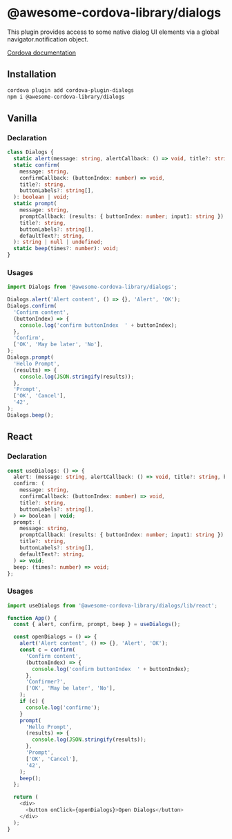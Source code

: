 # @awesome-cordova-library/dialogs

This plugin provides access to some native dialog UI elements via a global navigator.notification object.

[Cordova documentation](https://cordova.apache.org/docs/en/11.x/reference/cordova-plugin-dialogs/index.html)

## Installation

```sh
cordova plugin add cordova-plugin-dialogs
npm i @awesome-cordova-library/dialogs
```

## Vanilla

### Declaration

```typescript
class Dialogs {
  static alert(message: string, alertCallback: () => void, title?: string, buttonName?: string): void;
  static confirm(
    message: string,
    confirmCallback: (buttonIndex: number) => void,
    title?: string,
    buttonLabels?: string[],
  ): boolean | void;
  static prompt(
    message: string,
    promptCallback: (results: { buttonIndex: number; input1: string }) => void,
    title?: string,
    buttonLabels?: string[],
    defaultText?: string,
  ): string | null | undefined;
  static beep(times?: number): void;
}
```

### Usages

```typescript
import Dialogs from '@awesome-cordova-library/dialogs';

Dialogs.alert('Alert content', () => {}, 'Alert', 'OK');
Dialogs.confirm(
  'Confirm content',
  (buttonIndex) => {
    console.log('confirm buttonIndex  ' + buttonIndex);
  },
  'Confirm',
  ['OK', 'May be later', 'No'],
);
Dialogs.prompt(
  'Hello Prompt',
  (results) => {
    console.log(JSON.stringify(results));
  },
  'Prompt',
  ['OK', 'Cancel'],
  '42',
);
Dialogs.beep();
```

## React

### Declaration

```typescript
const useDialogs: () => {
  alert: (message: string, alertCallback: () => void, title?: string, buttonName?: string) => void;
  confirm: (
    message: string,
    confirmCallback: (buttonIndex: number) => void,
    title?: string,
    buttonLabels?: string[],
  ) => boolean | void;
  prompt: (
    message: string,
    promptCallback: (results: { buttonIndex: number; input1: string }) => void,
    title?: string,
    buttonLabels?: string[],
    defaultText?: string,
  ) => void;
  beep: (times?: number) => void;
};
```

### Usages

```typescript
import useDialogs from '@awesome-cordova-library/dialogs/lib/react';

function App() {
  const { alert, confirm, prompt, beep } = useDialogs();

  const openDialogs = () => {
    alert('Alert content', () => {}, 'Alert', 'OK');
    const c = confirm(
      'Confirm content',
      (buttonIndex) => {
        console.log('confirm buttonIndex  ' + buttonIndex);
      },
      'Confirmer?',
      ['OK', 'May be later', 'No'],
    );
    if (c) {
      console.log('confirme');
    }
    prompt(
      'Hello Prompt',
      (results) => {
        console.log(JSON.stringify(results));
      },
      'Prompt',
      ['OK', 'Cancel'],
      '42',
    );
    beep();
  };

  return (
    <div>
      <button onClick={openDialogs}>Open Dialogs</button>
    </div>
  );
}
```
